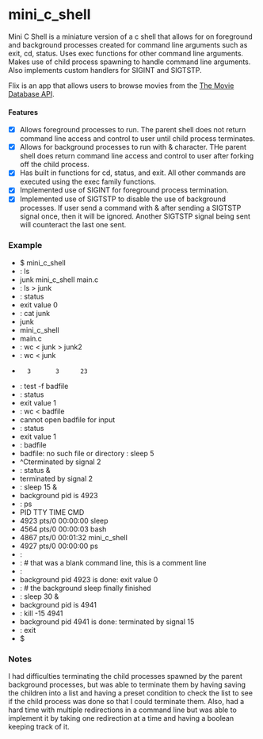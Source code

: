 # mini_c_shell
Mini C Shell is a miniature version of a c shell that allows for on foreground and background processes created for command line arguments such as exit, cd, status. Uses exec functions for other command line arguments. Makes use of child process spawning to handle command line arguments.  Also implements custom handlers for SIGINT and SIGTSTP. 


Flix is an app that allows users to browse movies from the [The Movie Database API](http://docs.themoviedb.apiary.io/#).

#### Features 
- [x] Allows foreground processes to run. The parent shell does not return command line access and control to user until child process terminates. 
- [x] Allows for background processes to run with & character. THe parent shell does return command line access and control to user after forking off the child process. 
- [x] Has built in functions for cd, status, and exit. All other commands are executed using the exec family functions. 
- [x] Implemented use of SIGINT for foreground process termination. 
- [x] Implemented use of SIGTSTP to disable the use of background processes. If user send a command with & after sending a SIGTSTP signal once, then it will be ignored. Another SIGTSTP signal being sent will counteract the last one sent.  

### Example

- $ mini_c_shell
- : ls
- junk   mini_c_shell    main.c
- : ls > junk
- : status
- exit value 0
- : cat junk
- junk
- mini_c_shell
- main.c
- : wc < junk > junk2
- : wc < junk
-       3       3      23
- : test -f badfile
- : status
- exit value 1
- : wc < badfile
- cannot open badfile for input
- : status
- exit value 1
- : badfile
- badfile: no such file or directory
: sleep 5
- ^Cterminated by signal 2
- : status &
- terminated by signal 2
- : sleep 15 &
- background pid is 4923
- : ps
-  PID TTY          TIME CMD
- 4923 pts/0    00:00:00 sleep
- 4564 pts/0    00:00:03 bash
- 4867 pts/0    00:01:32 mini_c_shell
- 4927 pts/0    00:00:00 ps
- :
- : # that was a blank command line, this is a comment line
- :
- background pid 4923 is done: exit value 0
- : # the background sleep finally finished
- : sleep 30 &
- background pid is 4941
- : kill -15 4941
- background pid 4941 is done: terminated by signal 15 
- : exit
- $

### Notes
I had difficulties terminating the child processes spawned by the parent background processes, but was able to terminate them by having saving the children into a list and having a preset condition to check the list to see if the child process was done so that I could terminate them. Also, had a hard time with multiple redirections in a command line but was able to implement it by taking one redirection at a time and having a boolean keeping track of it. 

